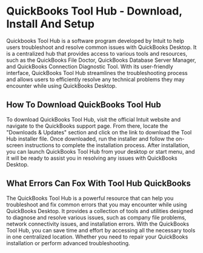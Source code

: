 # QuickBooks Tool Hub - Download, Install And Setup
Quickbooks Tool Hub is a software program developed by Intuit to help users troubleshoot and resolve common issues with QuickBooks Desktop. It is a centralized hub that provides access to various tools and resources, such as the QuickBooks File Doctor, QuickBooks Database Server Manager, and QuickBooks Connection Diagnostic Tool. With its user-friendly interface, QuickBooks Tool Hub streamlines the troubleshooting process and allows users to efficiently resolve any technical problems they may encounter while using QuickBooks Desktop.

## How To Download QuickBooks Tool Hub
To download QuickBooks Tool Hub, visit the official Intuit website and navigate to the QuickBooks support page. From there, locate the "Downloads & Updates" section and click on the link to download the Tool Hub installer file. Once downloaded, run the installer and follow the on-screen instructions to complete the installation process. After installation, you can launch QuickBooks Tool Hub from your desktop or start menu, and it will be ready to assist you in resolving any issues with QuickBooks Desktop.

## What Errors Can Fox With Tool Hub QuickBooks
The QuickBooks Tool Hub is a powerful resource that can help you troubleshoot and fix common errors that you may encounter while using QuickBooks Desktop. It provides a collection of tools and utilities designed to diagnose and resolve various issues, such as company file problems, network connectivity issues, and installation errors. With the QuickBooks Tool Hub, you can save time and effort by accessing all the necessary tools in one centralized location. Whether you need to repair your QuickBooks installation or perform advanced troubleshooting.
